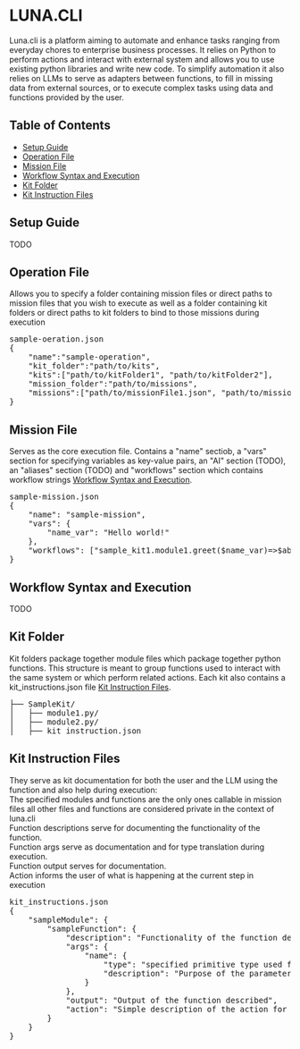 # LUNA.CLI

Luna.cli is a platform aiming to automate and enhance tasks ranging from everyday chores to enterprise business processes. It relies on Python to perform actions and interact with external system and allows you to use existing python libraries and write new code. To simplify automation it also relies on LLMs to serve as adapters between functions, to fill in missing data from external sources, or to execute complex tasks using data and functions provided by the user.

## Table of Contents

- [Setup Guide](#setup-guide)
- [Operation File](#operation-file)
- [Mission File](#mission-file)
- [Workflow Syntax and Execution](#workflow-syntax-and-execution)
- [Kit Folder](#kit-folder)
- [Kit Instruction Files](#kit-instruction-files)

## Setup Guide

TODO

## Operation File

Allows you to specify a folder containing mission files or direct paths to mission files that you wish to execute as well as a folder containing kit folders or direct paths to kit folders to bind to those missions during execution
<pre>
sample-oeration.json
{
    "name":"sample-operation",
    "kit_folder":"path/to/kits",
    "kits":["path/to/kitFolder1", "path/to/kitFolder2"],
    "mission_folder":"path/to/missions",
    "missions":["path/to/missionFile1.json", "path/to/missionFile2.json"]
}
</pre>
## Mission File

Serves as the core execution file. Contains a "name" sectiob, a "vars" section for specifying variables as key-value pairs, an "AI" section \(TODO\), an "aliases" section \(TODO\) and "workflows" section which contains workflow strings [Workflow Syntax and Execution](#workflow-syntax-and-execution).
<pre>
sample-mission.json
{
    "name": "sample-mission",
    "vars": {
        "name_var": "Hello world!"
    },
    "workflows": ["sample_kit1.module1.greet($name_var)=>$abc(%1)=>sample_kit2.module2.save_to_file(%all, '1output.txt')"]
}
</pre>
## Workflow Syntax and Execution

TODO

## Kit Folder

Kit folders package together module files which package together python functions. This structure is meant to group functions used to interact with the same system or which perform related actions. Each kit also contains a kit_instructions.json file [Kit Instruction Files](#kit-instruction-files).
<pre>
├── SampleKit/
│   ├── module1.py/
│   ├── module2.py/
│   ├── kit_instruction.json
</pre>
## Kit Instruction Files

They serve as kit documentation for both the user and the LLM using the function and also help during execution:<br/>
The specified modules and functions are the only ones callable in mission files all other files and functions are considered private in the context of luna.cli<br/>
Function descriptions serve for documenting the functionality of the function.<br/>
Function args serve as documentation and for type translation during execution.<br/>
Function output serves for documentation.<br/>
Action informs the user of what is happening at the current step in execution<br/>
<pre>
kit_instructions.json
{
    "sampleModule": {
        "sampleFunction": {
            "description": "Functionality of the function described",
            "args": {
                "name": {
                    "type": "specified primitive type used for translation",
                    "description": "Purpose of the parameter described"
                }
            },
            "output": "Output of the function described",
            "action": "Simple description of the action for use in printing during execution"
        }
    }
}
</pre>

